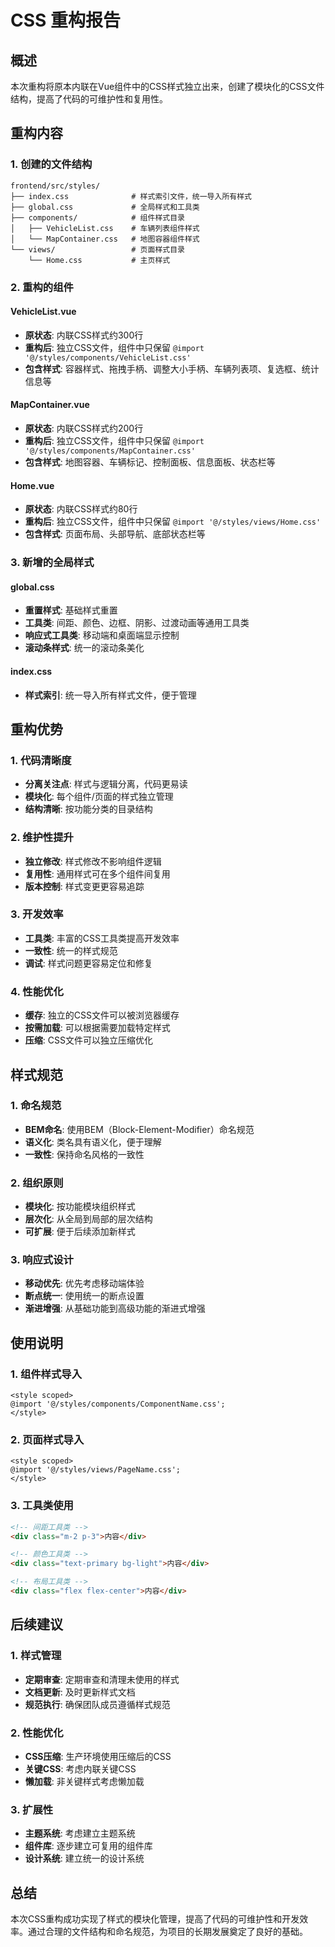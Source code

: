 # CSS 重构报告

## 概述

本次重构将原本内联在Vue组件中的CSS样式独立出来，创建了模块化的CSS文件结构，提高了代码的可维护性和复用性。

## 重构内容

### 1. 创建的文件结构

```
frontend/src/styles/
├── index.css              # 样式索引文件，统一导入所有样式
├── global.css             # 全局样式和工具类
├── components/            # 组件样式目录
│   ├── VehicleList.css    # 车辆列表组件样式
│   └── MapContainer.css   # 地图容器组件样式
└── views/                 # 页面样式目录
    └── Home.css           # 主页样式
```

### 2. 重构的组件

#### VehicleList.vue
- **原状态**: 内联CSS样式约300行
- **重构后**: 独立CSS文件，组件中只保留 `@import '@/styles/components/VehicleList.css'`
- **包含样式**: 容器样式、拖拽手柄、调整大小手柄、车辆列表项、复选框、统计信息等

#### MapContainer.vue
- **原状态**: 内联CSS样式约200行
- **重构后**: 独立CSS文件，组件中只保留 `@import '@/styles/components/MapContainer.css'`
- **包含样式**: 地图容器、车辆标记、控制面板、信息面板、状态栏等

#### Home.vue
- **原状态**: 内联CSS样式约80行
- **重构后**: 独立CSS文件，组件中只保留 `@import '@/styles/views/Home.css'`
- **包含样式**: 页面布局、头部导航、底部状态栏等

### 3. 新增的全局样式

#### global.css
- **重置样式**: 基础样式重置
- **工具类**: 间距、颜色、边框、阴影、过渡动画等通用工具类
- **响应式工具类**: 移动端和桌面端显示控制
- **滚动条样式**: 统一的滚动条美化

#### index.css
- **样式索引**: 统一导入所有样式文件，便于管理

## 重构优势

### 1. 代码清晰度
- **分离关注点**: 样式与逻辑分离，代码更易读
- **模块化**: 每个组件/页面的样式独立管理
- **结构清晰**: 按功能分类的目录结构

### 2. 维护性提升
- **独立修改**: 样式修改不影响组件逻辑
- **复用性**: 通用样式可在多个组件间复用
- **版本控制**: 样式变更更容易追踪

### 3. 开发效率
- **工具类**: 丰富的CSS工具类提高开发效率
- **一致性**: 统一的样式规范
- **调试**: 样式问题更容易定位和修复

### 4. 性能优化
- **缓存**: 独立的CSS文件可以被浏览器缓存
- **按需加载**: 可以根据需要加载特定样式
- **压缩**: CSS文件可以独立压缩优化

## 样式规范

### 1. 命名规范
- **BEM命名**: 使用BEM（Block-Element-Modifier）命名规范
- **语义化**: 类名具有语义化，便于理解
- **一致性**: 保持命名风格的一致性

### 2. 组织原则
- **模块化**: 按功能模块组织样式
- **层次化**: 从全局到局部的层次结构
- **可扩展**: 便于后续添加新样式

### 3. 响应式设计
- **移动优先**: 优先考虑移动端体验
- **断点统一**: 使用统一的断点设置
- **渐进增强**: 从基础功能到高级功能的渐进式增强

## 使用说明

### 1. 组件样式导入
```vue
<style scoped>
@import '@/styles/components/ComponentName.css';
</style>
```

### 2. 页面样式导入
```vue
<style scoped>
@import '@/styles/views/PageName.css';
</style>
```

### 3. 工具类使用
```html
<!-- 间距工具类 -->
<div class="m-2 p-3">内容</div>

<!-- 颜色工具类 -->
<div class="text-primary bg-light">内容</div>

<!-- 布局工具类 -->
<div class="flex flex-center">内容</div>
```

## 后续建议

### 1. 样式管理
- **定期审查**: 定期审查和清理未使用的样式
- **文档更新**: 及时更新样式文档
- **规范执行**: 确保团队成员遵循样式规范

### 2. 性能优化
- **CSS压缩**: 生产环境使用压缩后的CSS
- **关键CSS**: 考虑内联关键CSS
- **懒加载**: 非关键样式考虑懒加载

### 3. 扩展性
- **主题系统**: 考虑建立主题系统
- **组件库**: 逐步建立可复用的组件库
- **设计系统**: 建立统一的设计系统

## 总结

本次CSS重构成功实现了样式的模块化管理，提高了代码的可维护性和开发效率。通过合理的文件结构和命名规范，为项目的长期发展奠定了良好的基础。 